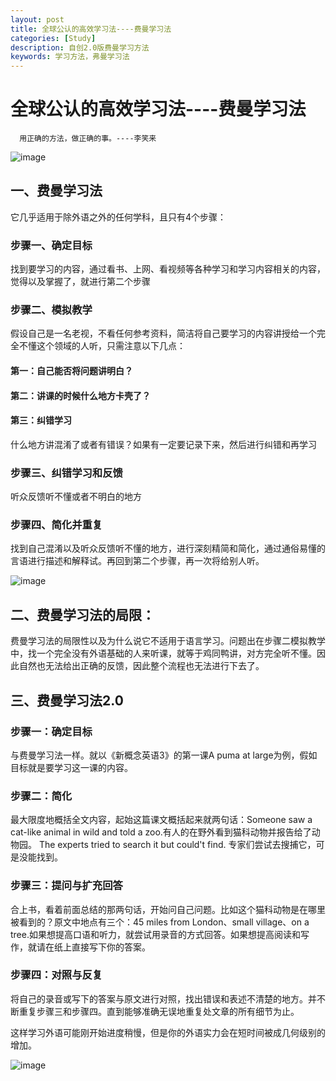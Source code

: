 ```yaml
---
layout: post
title: 全球公认的高效学习法----费曼学习法
categories: [Study]
description: 自创2.0版费曼学习方法
keywords: 学习方法，弗曼学习法
---
```

# 全球公认的高效学习法----费曼学习法
    
      用正确的方法，做正确的事。----李笑来

![image](https://github.com/weakchen007/aiwv.github.io/assets/58799395/c202b89e-ca58-4652-8d08-e2c4e6e3545a)

## 一、费曼学习法

它几乎适用于除外语之外的任何学科，且只有4个步骤：

### 步骤一、确定目标

找到要学习的内容，通过看书、上网、看视频等各种学习和学习内容相关的内容，觉得以及掌握了，就进行第二个步骤

### 步骤二、模拟教学

假设自己是一名老视，不看任何参考资料，简洁将自己要学习的内容讲授给一个完全不懂这个领域的人听，只需注意以下几点：

#### 第一：自己能否将问题讲明白？

#### 第二：讲课的时候什么地方卡壳了？

#### 第三：纠错学习

什么地方讲混淆了或者有错误？如果有一定要记录下来，然后进行纠错和再学习

### 步骤三、纠错学习和反馈

听众反馈听不懂或者不明白的地方

### 步骤四、简化并重复

找到自己混淆以及听众反馈听不懂的地方，进行深刻精简和简化，通过通俗易懂的言语进行描述和解释试。再回到第二个步骤，再一次将给别人听。

![image](https://github.com/weakchen007/aiwv.github.io/assets/58799395/d16fe124-29d4-42e4-964c-4df4064153cd)

## 二、费曼学习法的局限：

费曼学习法的局限性以及为什么说它不适用于语言学习。问题出在步骤二模拟教学中，找一个完全没有外语基础的人来听课，就等于鸡同鸭讲，对方完全听不懂。因此自然也无法给出正确的反馈，因此整个流程也无法进行下去了。

## 三、费曼学习法2.0

### 步骤一：确定目标

与费曼学习法一样。就以《新概念英语3》的第一课A puma at large为例，假如目标就是要学习这一课的内容。

### 步骤二：简化

最大限度地概括全文内容，起始这篇课文概括起来就两句话：Someone saw a cat-like animal in wild and told a zoo.有人的在野外看到猫科动物并报告给了动物园。 The experts tried to search it but could't find. 专家们尝试去搜捕它，可是没能找到。

### 步骤三：提问与扩充回答

合上书，看着前面总结的那两句话，开始问自己问题。比如这个猫科动物是在哪里被看到的？原文中地点有三个：45 miles from London、small village、on a tree.如果想提高口语和听力，就尝试用录音的方式回答。如果想提高阅读和写作，就请在纸上直接写下你的答案。

### 步骤四：对照与反复

将自己的录音或写下的答案与原文进行对照，找出错误和表述不清楚的地方。并不断重复步骤三和步骤四。直到能够准确无误地重复处文章的所有细节为止。

这样学习外语可能刚开始进度稍慢，但是你的外语实力会在短时间被成几何级别的增加。

![image](https://github.com/weakchen007/aiwv.github.io/assets/58799395/39a4cdb8-eab1-4314-a6f1-099c719255a4)




